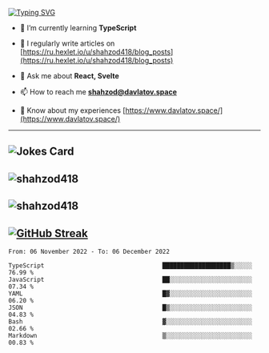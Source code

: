 [![Typing SVG](https://readme-typing-svg.herokuapp.com?font=Turret+Road&height=30&lines=HI!+I%60m+Frontend+Developer)](https://git.io/typing-svg)

- 🌱 I’m currently learning **TypeScript**

- 📝 I regularly write articles on [https://ru.hexlet.io/u/shahzod418/blog_posts](https://ru.hexlet.io/u/shahzod418/blog_posts)

- 💬 Ask me about **React, Svelte**

- 📫 How to reach me **shahzod@davlatov.space**

- 📄 Know about my experiences [https://www.davlatov.space/](https://www.davlatov.space/)

---
![Jokes Card](https://readme-jokes.vercel.app/api?theme=radical)
---
![shahzod418](https://github-readme-stats.vercel.app/api/top-langs?username=shahzod418&show_icons=true&theme=radical&locale=en&layout=compact)
---
![shahzod418](https://github-readme-stats.vercel.app/api?username=shahzod418&show_icons=true&theme=radical&locale=en&count_private=true)
---
[![GitHub Streak](http://github-readme-streak-stats.herokuapp.com?user=shahzod418&theme=radical&date_format=M%20j%5B%2C%20Y%5D)](https://git.io/streak-stats)
---
<!--START_SECTION:waka-->

```text
From: 06 November 2022 - To: 06 December 2022

TypeScript                                 ███████████████████▒░░░░░   76.99 %
JavaScript                                 ██░░░░░░░░░░░░░░░░░░░░░░░   07.34 %
YAML                                       █▓░░░░░░░░░░░░░░░░░░░░░░░   06.20 %
JSON                                       █▒░░░░░░░░░░░░░░░░░░░░░░░   04.83 %
Bash                                       ▓░░░░░░░░░░░░░░░░░░░░░░░░   02.66 %
Markdown                                   ▒░░░░░░░░░░░░░░░░░░░░░░░░   00.83 %
```

<!--END_SECTION:waka-->
